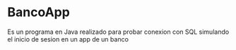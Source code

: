 # BancoApp

Es un programa en Java realizado para probar conexion con SQL simulando
el inicio de sesion en un app de un banco
